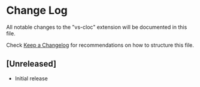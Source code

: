 # Change Log

All notable changes to the "vs-cloc" extension will be documented in this file.

Check [Keep a Changelog](http://keepachangelog.com/) for recommendations on how to structure this file.

## [Unreleased]

- Initial release